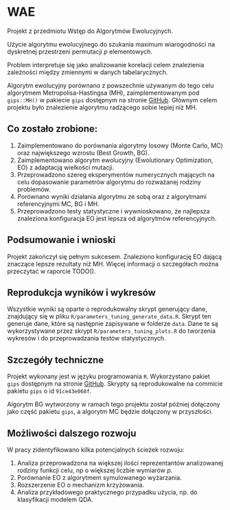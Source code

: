 # WAE
Projekt z przedmiotu Wstęp do Algorytmów Ewolucyjnych.

Użycie algorytmu ewolucyjnego do szukania maximum wiarogodności na dyskretnej przestrzeni permutacji $p$ elementowych.

Problem interpretuje się jako analizowanie korelacji celem znalezienia zależności między zmiennymi w danych tabelarycznych.

Algorytm ewolucyjny porównano z powszechnie używanym do tego celu algorytmem Metropolisa-Hastingsa (MH), zaimplementowanym pod `gips::MH()` w pakiecie `gips` dostępnym na stronie [GitHub](https://github.com/PrzeChoj/gips). Głównym celem projektu było znalezienie algorytmu radzącego sobie lepiej niż MH.

## Co zostało zrobione:
1. Zaimplementowano do porównania algorytmy losowy (Monte Carlo, MC) oraz największego wzrostu (Best Growth, BG).
2. Zaimplementowano algorytm ewolucyjny (Ewolutionary Optimization, EO) z adaptacją wielkości mutacji.
3. Przeprowadzono szereg eksperymentów numerycznych mających na celu dopasowanie parametrów algorytmu do rozważanej rodziny problemów.
4. Porównano wyniki działania algorytmu ze sobą oraz z algorytmami referencyjnymi MC, BG i MH.
5. Przeprowadzono testy statystyczne i wywnioskowano, że najlepsza znaleziona konfiguracja EO jest lepsza od algorytmów referencyjnych.

## Podsumowanie i wnioski
Projekt zakończył się pełnym sukcesem. Znaleziono konfigurację EO dającą znaczące lepsze rezultaty niż MH. Więcej informacji o szczegółach można przeczytać w raporcie TODO().

## Reprodukcja wyników i wykresów
Wszystkie wyniki są oparte o reprodukowalny skrypt generujący dane, znajdujący się w pliku `R/parameters_tuning_generate_data.R`. Skrypt ten generuje dane, które są następnie zapisywane w folderze `data`. Dane te są wykorzystywane przez skrypt `R/parameters_tuning_plots.R` do tworzenia wykresów i do przeprowadzania testów statystycznych.

## Szczegóły techniczne
Projekt wykonany jest w języku programowania `R`. Wykorzystano pakiet `gips` dostępnym na stronie [GitHub](https://github.com/PrzeChoj/gips). Skrypty są reprodukowalne na commicie pakietu `gips` o id `91ce43e068f`.

Algorytm BG wytworzony w ramach tego projektu został później dołączony jako część pakietu `gips`, a algorytm MC będzie dołączony w przyszłości.

## Możliwości dalszego rozwoju
W pracy zidentyfikowano kilka potencjalnych ścieżek rozwoju:
1. Analiza przeprowadzona na większej ilości reprezentantów analizowanej rodziny funkcji celu, np o większej liczbie wymiarów $p$.
2. Porównanie EO z algorytmem symulowanego wyżarzania.
3. Rozszerzenie EO o mechanizm krzyżowania.
4. Analiza przykładowego praktycznego przypadku użycia, np. do klasyfikacji modelem QDA.




